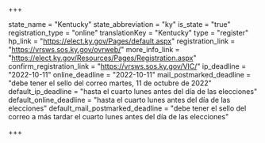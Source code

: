 +++

state_name = "Kentucky"
state_abbreviation = "ky"
is_state = "true"
registration_type = "online"
translationKey = "Kentucky"
type = "register"
hp_link = "https://elect.ky.gov/Pages/default.aspx"
registration_link = "https://vrsws.sos.ky.gov/ovrweb/"
more_info_link = "https://elect.ky.gov/Resources/Pages/Registration.aspx"
confirm_registration_link = "https://vrsws.sos.ky.gov/VIC/"
ip_deadline = "2022-10-11"
online_deadline = "2022-10-11"
mail_postmarked_deadline = "debe tener el sello del correo martes, 11 de octubre de 2022"
default_ip_deadline = "hasta el cuarto lunes antes del día de las elecciones"
default_online_deadline = "hasta el cuarto lunes antes del día de las elecciones"
default_mail_postmarked_deadline = "debe tener el sello del correo a más tardar el cuarto lunes antes del día de las elecciones"

+++